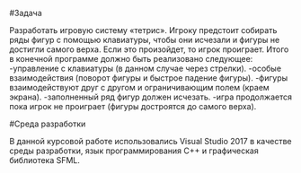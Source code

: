 #Задача

Разработать игровую систему «тетрис». Игроку предстоит собирать ряды фигур с помощью клавиатуры, чтобы они исчезали и фигуры не достигли самого верха.
Если это произойдет, то игрок проиграет.
Итого в конечной программе должно быть реализовано следующее: 
-управление с клавиатуры (в данном случае через стрелки).
-особые взаимодействия (поворот фигуры и быстрое падение фигуры).
-фигуры взаимодействуют друг с другом и ограничивающим полем (краем экрана).
-заполненный ряд фигур должен исчезать.
-игра продолжается пока игрок не проиграет (фигуры достроятся до самого верха).

#Среда разработки

В данной курсовой работе использовались Visual Studio 2017 в качестве среды разработки, язык программирования С++ и графическая библиотека SFML. 
